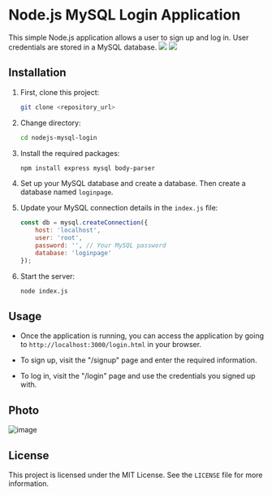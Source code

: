 # Node.js MySQL Login Application

This simple Node.js application allows a user to sign up and log in. User credentials are stored in a MySQL database.
![](https://img.shields.io/github/stars/refo0/nodejs-mysql-login)
![](https://img.shields.io/github/forks/refo0/nodejs-mysql-login)

## Installation

1. First, clone this project:

    ```bash
    git clone <repository_url>
    ```

2. Change directory:

    ```bash
    cd nodejs-mysql-login
    ```

3. Install the required packages:

    ```bash
    npm install express mysql body-parser
    ```

4. Set up your MySQL database and create a database. Then create a database named `loginpage`.

5. Update your MySQL connection details in the `index.js` file:

    ```javascript
    const db = mysql.createConnection({
        host: 'localhost',
        user: 'root',
        password: '', // Your MySQL password
        database: 'loginpage'
    });
    ```

6. Start the server:

    ```bash
    node index.js
    ```

## Usage

- Once the application is running, you can access the application by going to `http://localhost:3000/login.html` in your browser.

- To sign up, visit the "/signup" page and enter the required information.

- To log in, visit the "/login" page and use the credentials you signed up with.

## Photo

![image](https://github.com/ReFo0/nodejs-mysql-login/assets/77904942/8358435c-b716-47f8-b2ab-e8ffcdc8e750)


## License

This project is licensed under the MIT License. See the `LICENSE` file for more information.

